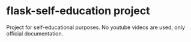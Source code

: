 # flask-self-education project
Project for self-educational purposes. No youtube videos are used, only official documentation.

